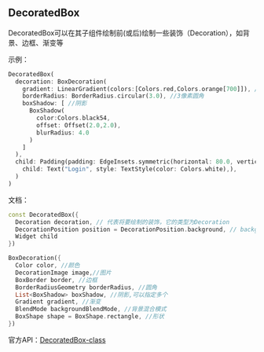 ## DecoratedBox

DecoratedBox可以在其子组件绘制前(或后)绘制一些装饰（Decoration），如背景、边框、渐变等

示例：

```dart
DecoratedBox(
  decoration: BoxDecoration(
    gradient: LinearGradient(colors:[Colors.red,Colors.orange[700]]), //背景渐变
    borderRadius: BorderRadius.circular(3.0), //3像素圆角
    boxShadow: [ //阴影
      BoxShadow(
        color:Colors.black54,
        offset: Offset(2.0,2.0),
        blurRadius: 4.0
      )
    ]
  ),
  child: Padding(padding: EdgeInsets.symmetric(horizontal: 80.0, vertical: 18.0),
    child: Text("Login", style: TextStyle(color: Colors.white),),
  )
)
```

文档：

```dart
const DecoratedBox({
  Decoration decoration, // 代表将要绘制的装饰，它的类型为Decoration
  DecorationPosition position = DecorationPosition.background, // background 背景装饰 ｜ foreground 前景装饰
  Widget child
})

BoxDecoration({
  Color color, //颜色
  DecorationImage image,//图片
  BoxBorder border, //边框
  BorderRadiusGeometry borderRadius, //圆角
  List<BoxShadow> boxShadow, //阴影,可以指定多个
  Gradient gradient, //渐变
  BlendMode backgroundBlendMode, //背景混合模式
  BoxShape shape = BoxShape.rectangle, //形状
})
```

官方API：[DecoratedBox-class](https://api.flutter.dev/flutter/widgets/DecoratedBox-class.html)